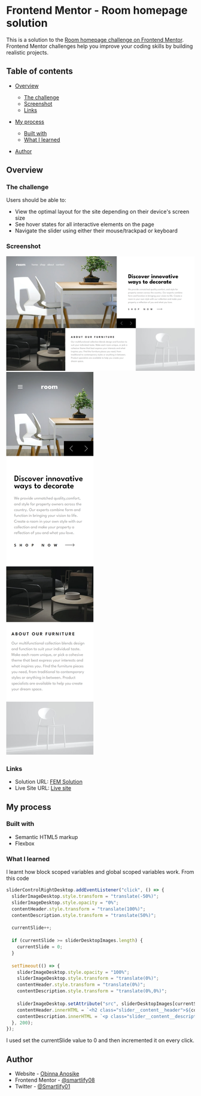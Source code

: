 # Frontend Mentor - Room homepage solution

This is a solution to the [Room homepage challenge on Frontend Mentor](https://www.frontendmentor.io/challenges/room-homepage-BtdBY_ENq). Frontend Mentor challenges help you improve your coding skills by building realistic projects.

## Table of contents

- [Overview](#overview)
  - [The challenge](#the-challenge)
  - [Screenshot](#screenshot)
  - [Links](#links)
- [My process](#my-process)

  - [Built with](#built-with)
  - [What I learned](#what-i-learned)

- [Author](#author)

## Overview

### The challenge

Users should be able to:

- View the optimal layout for the site depending on their device's screen size
- See hover states for all interactive elements on the page
- Navigate the slider using either their mouse/trackpad or keyboard

### Screenshot

![](./screenshots/Desktop_View.png)
![](./screenshots/Mobile_View.png)

### Links

- Solution URL: [FEM Solution](https://www.frontendmentor.io/solutions/responsive-room-homepage-html-css-js-j9N9nQnsLJ)
- Live Site URL: [Live site](https://room-homepage-smartlify.netlify.app/)

## My process

### Built with

- Semantic HTML5 markup
- Flexbox

### What I learned

I learnt how block scoped variables and global scoped variables work. From this code

```js
sliderControlRightDesktop.addEventListener("click", () => {
  sliderImageDesktop.style.transform = "translate(-50%)";
  sliderImageDesktop.style.opacity = "0%";
  contentHeader.style.transform = "translate(100%)";
  contentDescription.style.transform = "translate(50%)";

  currentSlide++;

  if (currentSlide >= sliderDesktopImages.length) {
    currentSlide = 0;
  }

  setTimeout(() => {
    sliderImageDesktop.style.opacity = "100%";
    sliderImageDesktop.style.transform = "translate(0%)";
    contentHeader.style.transform = "translate(0%)";
    contentDescription.style.transform = "translate(0%,0%)";

    sliderImageDesktop.setAttribute("src", sliderDesktopImages[currentSlide]);
    contentHeader.innerHTML = `<h2 class="slider__content__header">${contentHeaders[currentSlide]}</h2>`;
    contentDescription.innerHTML = `<p class="slider__content__description">${contentParagraphs[currentSlide]}</p>`;
  }, 200);
});
```

I used set the currentSlide value to 0 and then incremented it on every click.

## Author

- Website - [Obinna Anosike](https://portfolio-web-smartlify.netlify.app)
- Frontend Mentor - [@smartlify08](https://www.frontendmentor.io/profile/smartlify08)
- Twitter - [@Smartlify01](https://www.twitter.com/Smartlify01)

